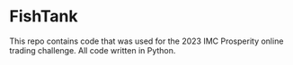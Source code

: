 # FishTank
This repo contains code that was used for the 2023 IMC Prosperity online trading challenge. All code written in Python.
